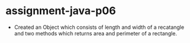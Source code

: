 # assignment-java-p06
- Created an Object which consists of length and width of a recatangle and two methods which returns area and perimeter of a rectangle.
